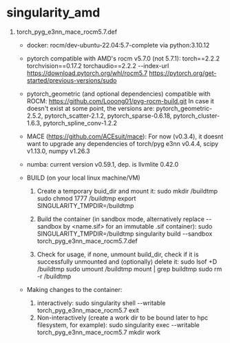 # singularity_amd

1. torch_pyg_e3nn_mace_rocm5.7.def
   
   - docker: rocm/dev-ubuntu-22.04:5.7-complete via python:3.10.12
     
   - pytorch compatible with AMD's rocm v5.7.0 (not 5.7.1):
     torch==2.2.2 torchvision==0.17.2 torchaudio==2.2.2 --index-url https://download.pytorch.org/whl/rocm5.7
     https://pytorch.org/get-started/previous-versions/sudo
     
   - pytorch_geometric (and optional dependencies) compatible with ROCM:
     https://github.com/Looong01/pyg-rocm-build.git
     In case it doesn't exist at some point, the versions are:
     pytorch_geometric-2.5.2, pytorch_scatter-2.1.2, pytorch_sparse-0.6.18, pytorch_cluster-1.6.3, pytorch_spline_conv-1.2.2

   - MACE (https://github.com/ACEsuit/mace): 
     For now (v0.3.4), it doesnt want to upgrade any dependencies of torch/pyg
     e3nn v0.4.4, scipy v1.13.0, numpy v1.26.3

   - numba:
     current version v0.59.1, dep. is llvmlite 0.42.0

   - BUILD (on your local linux machine/VM)
     1. Create a temporary buid_dir and mount it:
        sudo mkdir /buildtmp
        sudo chmod 1777 /buildtmp
        export SINGULARITY_TMPDIR=/buildtmp
        
     2. Build the container (in sandbox mode, alternatively replace --sandbox by <name.sif> for an immutable .sif container):
        sudo SINGULARITY_TMPDIR=/buildtmp singularity build --sandbox torch_pyg_e3nn_mace_rocm5.7.def
        
     3. Check for usage, if none, unmount build_dir, check if it is successfully unmounted and (optionally) delete it:
        sudo lsof +D /buildtmp
        sudo umount /buildtmp
        mount | grep buildtmp
        sudo rm -r /buildtmp

   - Making changes to the container:
     1. interactively:
        sudo singularity shell --writable torch_pyg_e3nn_mace_rocm5.7
        <Make changes>
        exit
     2. Non-interactively (create a work dir to be bound later to hpc filesystem, for example):
        sudo singularity exec --writable torch_pyg_e3nn_mace_rocm5.7 mkdir work
